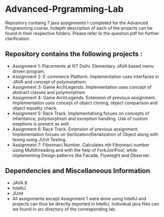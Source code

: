 # Advanced-Prgramming-Lab
Repository containg 7 java assignments I completed for the Advanced Programming course. Indepth description of each of the projects can be found in their respective folders.
Please refer to the question.pdf for further clarification.

## Repository contains the following projects :
* Assignment 1: Placements at IIIT Delhi. Elementary JAVA based menu driven program.
* Assignment 2: E-commerce Platform. Implementation uses interfaces in JAVA and concept of polymorphism.
* Assignment 3: Game ArchLegends. Implementation uses concept of abstract classes and polymorphism.
* Assignment 4: Game ArchLegends. Extension of previous assignment. Implementation uses concept of object cloning, object comparison and object equality check.
* Assignment 5: Race Track. Implementationg focues on concepts of inheritance, polymorphism and exception handling. Use of custom exeptions is present as well.
* Assignment 6: Race Track. Extension of previous assignment. Implementation focues on Serilization/Derialization of Object along with tesing using JUnit Testing.
* Assignment 7: Fibonnaci Number. Calculates nth Fibonnaci number using Multithreading and with the help of ForkJoinPool, while implementing Design patterns like Facade, Flywieght and Observer.

## Dependencies and Miscellaneous Information
* JAVA 8
* IntelliJ
* JUnit
* All assignments except Assignment 1 were done using IntelliJ and projects can thus be directly imported in IntelliJ. Individual java files can we found in src directory of the corresponding lab.